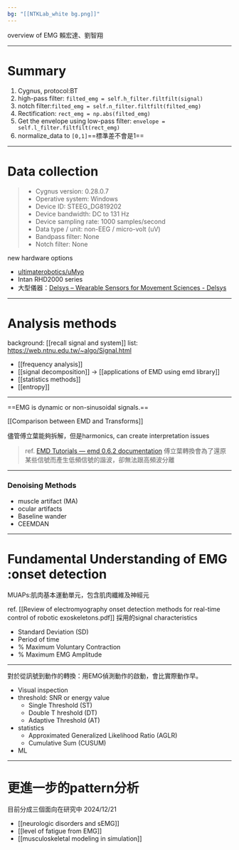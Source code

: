 ```yaml
---
bg: "[[NTKLab_white bg.png]]"
---
```


<style>
    .reveal {
        font-family: 'Times New Roman', '標楷體';
        font-size: 30px;
        text-align: left;
        color: black;
        background-size: cover;
        background-position: center;
    }
	.reveal h1,
	.reveal h2,
	.reveal h3,
	.reveal h4,
	.reveal h5,
	.reveal h6 {
	  font-family: 'Times New Roman', '標楷體';
	  color: black;
	  %%text-transform: lowercase%%;
	  text-transform: capitalize;
	}
	.with-border{
		border: 1px solid red;
	}
</style>
<grid drag="70 10" drop="-3 40">
overview of EMG
<!-- element style="font-size: 40px;align: left; text-align: left;color: white"-->
</grid>

<grid drag="50 10" drop="40 70">
賴宏達、劉智翔
<!-- element style=".with-border;font-size: 40px;align: right; text-align: right"-->
</grid>

<!-- slide bg="../../NTKLab_white bg_cover_resize.png"-->

---
# Summary
1. Cygnus, protocol:BT 
2. high-pass filter: `filted_emg = self.h_filter.filtfilt(signal)`
3. notch filter:`filted_emg = self.n_filter.filtfilt(filted_emg)`
4. Rectification: `rect_emg = np.abs(filted_emg)`
5. Get the envelope using low-pass filter: `envelope = self.l_filter.filtfilt(rect_emg)`
6. normalize_data to `[0,1]`==標準差不會是1==

---
# Data collection
>- Cygnus version: 0.28.0.7
>- Operative system: Windows
>- Device ID: STEEG_DG819202
>- Device bandwidth: DC to 131 Hz
>- Device sampling rate: 1000 samples/second
>- Data type / unit: non-EEG / micro-volt (uV)
>- Bandpass filter: None
>- Notch filter: None

new hardware options
- [ultimaterobotics/uMyo](https://github.com/ultimaterobotics/uMyo)
- Intan RHD2000 series
- 大型儀器：[Delsys – Wearable Sensors for Movement Sciences - Delsys](https://delsys.com/)

---
# Analysis methods
background: [[recall signal and system]]
list: https://web.ntnu.edu.tw/~algo/Signal.html
- [[frequency analysis]]
- [[signal decomposition]] -> [[applications of EMD using emd library]]
- [[statistics methods]]
- [[entropy]]

---
==EMG is dynamic or non-sinusoidal signals.==

[[Comparison between EMD and Transforms]]

儘管傅立葉能夠拆解，但是harmonics, can create interpretation issues
>ref. [EMD Tutorials — emd 0.6.2 documentation](https://emd.readthedocs.io/en/stable/emd_tutorials/index.html)
>傅立葉轉換會為了還原某些信號而產生低頻信號的諧波，卻無法跟高頻波分離


---
### Denoising Methods
- muscle artifact (MA)
- ocular artifacts
- Baseline wander
- CEEMDAN

---
# Fundamental Understanding of EMG :onset detection
MUAPs:肌肉基本運動單元，包含肌肉纖維及神經元

ref. [[Review of electromyography onset detection methods for real-time control of robotic exoskeletons.pdf]]
採用的signal characteristics
- Standard Deviation (SD)
- Period of time
- % Maximum Voluntary Contraction
- % Maximum EMG Amplitude

---

對於從訊號到動作的轉換：用EMG偵測動作的啟動，會比實際動作早。
- Visual inspection
- threshold: SNR or energy value
	- Single Threshold (ST)
	- Double T hreshold (DT) 
	- Adaptive Threshold (AT)
- statistics
	- Approximated Generalized Likelihood Ratio (AGLR)
	- Cumulative Sum (CUSUM)
- ML

---
# 更進一步的pattern分析
目前分成三個面向在研究中 2024/12/21
- [[neurologic disorders and sEMG]]
- [[level of fatigue from EMG]]
- [[musculoskeletal modeling in simulation]]